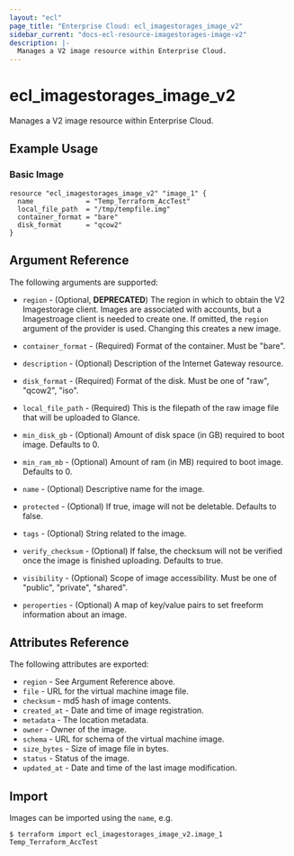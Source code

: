 ```yaml
---
layout: "ecl"
page_title: "Enterprise Cloud: ecl_imagestorages_image_v2"
sidebar_current: "docs-ecl-resource-imagestorages-image-v2"
description: |-
  Manages a V2 image resource within Enterprise Cloud.
---
```


# ecl\_imagestorages\_image\_v2

Manages a V2 image resource within Enterprise Cloud.

## Example Usage

### Basic Image

```hcl
resource "ecl_imagestorages_image_v2" "image_1" {
  name             = "Temp_Terraform_AccTest"
  local_file_path  = "/tmp/tempfile.img"
  container_format = "bare"
  disk_format      = "qcow2"
}
```

## Argument Reference

The following arguments are supported:

* `region` - (Optional, **DEPRECATED**) The region in which to obtain the V2 Imagestorage client.
    Images are associated with accounts, but a Imagestroage client is needed to
    create one. If omitted, the `region` argument of the provider is used.
    Changing this creates a new image.

* `container_format` - (Required) Format of the container. Must be "bare".

* `description` - (Optional) Description of the Internet Gateway resource.

* `disk_format` - (Required) Format of the disk. Must be one of "raw", "qcow2", "iso".

* `local_file_path` - (Required) This is the filepath of the raw image file that will be uploaded to Glance.

* `min_disk_gb` - (Optional) Amount of disk space (in GB) required to boot image. Defaults to 0.

* `min_ram_mb` - (Optional) Amount of ram (in MB) required to boot image. Defaults to 0.

* `name` - (Optional) Descriptive name for the image.

* `protected` - (Optional) If true, image will not be deletable. Defaults to false.

* `tags` - (Optional) String related to the image.

* `verify_checksum` - (Optional) If false, the checksum will not be verified once the image is finished uploading. Defaults to true.

* `visibility` - (Optional) Scope of image accessibility. Must be one of "public", "private", "shared".

* `peroperties` - (Optional) A map of key/value pairs to set freeform information about an image.


## Attributes Reference

The following attributes are exported:

* `region` - See Argument Reference above.
* `file` - URL for the virtual machine image file.
* `checksum` - md5 hash of image contents.
* `created_at` - Date and time of image registration.
* `metadata` - The location metadata.
* `owner` - Owner of the image.
* `schema` - URL for schema of the virtual machine image.
* `size_bytes` - Size of image file in bytes.
* `status` - Status of the image.
* `updated_at` - Date and time of the last image modification.

## Import

Images can be imported using the `name`, e.g.

```
$ terraform import ecl_imagestorages_image_v2.image_1 Temp_Terraform_AccTest
```

